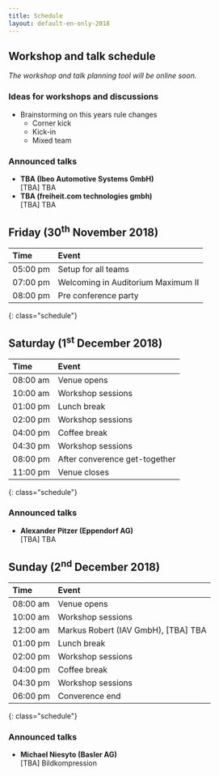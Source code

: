 ```yaml
---
title: Schedule
layout: default-en-only-2018
---
```


## Workshop and talk schedule

*The workshop and talk planning tool will be online soon.*

### Ideas for workshops and discussions  

- Brainstorming on this years rule changes
  - Corner kick
  - Kick-in
  - Mixed team

### Announced talks

* **TBA (Ibeo Automotive Systems GmbH)**  
[TBA] TBA
* **TBA (freiheit.com technologies gmbh)**  
[TBA] TBA

## Friday (30<sup>th</sup> November 2018)

| Time     | Event                              |
| :------  | :-------                           |
| 05:00 pm | Setup for all teams                |
| 07:00 pm | Welcoming in Auditorium Maximum II |
| 08:00 pm | Pre conference party               |
{: class="schedule"}

## Saturday (1<sup>st</sup> December 2018)

| Time     | Event                         |
| :------  | :-------                      |
| 08:00 am | Venue opens                   |
| 10:00 am | Workshop sessions             |
| 01:00 pm | Lunch break                   |
| 02:00 pm | Workshop sessions             |
| 04:00 pm | Coffee break                  |
| 04:30 pm | Workshop sessions             |
| 08:00 pm | After converence get-together |
| 11:00 pm | Venue closes                  |
{: class="schedule"}

### Announced talks

* **Alexander Pitzer (Eppendorf AG)**  
[TBA] TBA

## Sunday (2<sup>nd</sup> December 2018)

| Time     | Event                               |
| :------  | :-------                            |
| 08:00 am | Venue opens                         |
| 10:00 am | Workshop sessions                   |
| 12:00 am | Markus Robert (IAV GmbH), [TBA] TBA |
| 01:00 pm | Lunch break                         |
| 02:00 pm | Workshop sessions                   |
| 04:00 pm | Coffee break                        |
| 04:30 pm | Workshop sessions                   |
| 06:00 pm | Converence end                      |
{: class="schedule"}

### Announced talks

* **Michael Niesyto (Basler AG)**  
[TBA] Bildkompression
